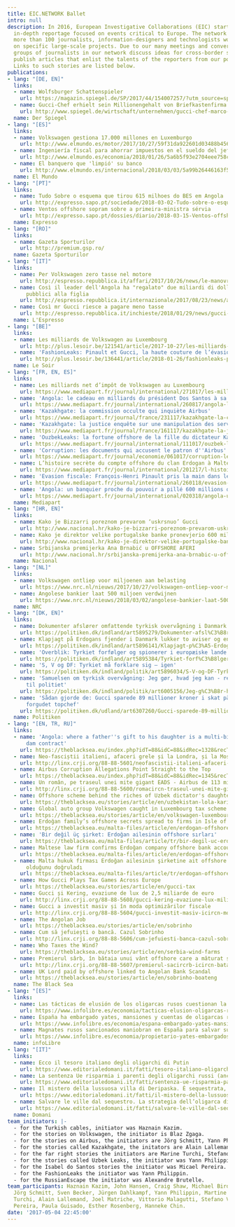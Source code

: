 ```yaml
---
title: EIC.NETWORK Ballet
intro: null
description: In 2016, European Investigative Collaborations (EIC) started publishing
  in-depth reportage focused on events critical to Europe. The network currently includes
  more than 100 journalists, information-designers and technologists working together
  on specific large-scale projects. Due to our many meetings and conversations, small
  groups of journalists in our network discuss ideas for cross-border stories and
  publish articles that enlist the talents of the reporters from our pool of professionals.
  Links to such stories are listed below.
publications:
- lang: "[DE, EN]"
  links:
  - name: Wolfsburger Schatten­spieler
    url: https://magazin.spiegel.de/SP/2017/44/154007257/?utm_source=spon&utm_campaign=centerpage
  - name: Gucci-Chef erhielt sein Millionengehalt von Briefkastenfirma
    url: http://www.spiegel.de/wirtschaft/unternehmen/gucci-chef-marco-bizzarri-erhielt-gehalt-von-briefkastenfirma-a-1189982.html
  name: Der Spiegel
- lang: "[ES]"
  links:
  - name: Volkswagen gestiona 17.000 millones en Luxemburgo
    url: http://www.elmundo.es/motor/2017/10/27/59f31da922601d03488b456f.html
  - name: Ingeniería fiscal para ahorrar impuestos en el sueldo del jefe de Gucci
    url: http://www.elmundo.es/economia/2018/01/26/5a6b5f93e2704eee758c059d.html
  - name: El banquero que 'limpió' su banco
    url: http://www.elmundo.es/internacional/2018/03/03/5a99b26446163f57358b457b.html
  name: El Mundo
- lang: "[PT]"
  links:
  - name: Tudo Sobre o esquema que tirou 615 milhoes do BES em Angola
    url: http://expresso.sapo.pt/sociedade/2018-03-02-Tudo-sobre-o-esquema-que-tirou-615-milhoes-do-BES-em-Angola
  - name: Ventos offshore sopram sobre a primeira-ministra sérvia
    url: http://expresso.sapo.pt/dossies/diario/2018-03-15-Ventos-offshore-sopram-sobre-a-primeira-ministra-servia
  name: Expresso
- lang: "[RO]"
  links:
  - name: Gazeta Sporturilor
    url: http://premium.gsp.ro/
  name: Gazeta Sporturilor
- lang: "[IT]"
  links:
  - name: Per Volkswagen zero tasse nel motore
    url: http://espresso.repubblica.it/affari/2017/10/26/news/le-manovre-di-volkswagen-in-lussemburgo-1.312863?ref=HEF_RULLO
  - name: Così il leader dell'Angola ha "regalato" due miliardi di dollari di soldi
      pubblici alla figlia
    url: http://espresso.repubblica.it/internazionale/2017/08/23/news/angola-l-ultimo-regalo-del-presidente-dos-santos-1.308523
  - name: Così mr Gucci riesce a pagare meno tasse
    url: http://espresso.repubblica.it/inchieste/2018/01/29/news/gucci-evasione-griffata-1.317606
  name: L'Espresso
- lang: "[BE]"
  links:
  - name: Les milliards de Volkswagen au Luxembourg
    url: http://plus.lesoir.be/121541/article/2017-10-27/les-milliards-de-volkswagen-au-luxembourg
  - name: 'FashionLeaks: Pinault et Gucci, la haute couture de l’évasion fiscale'
    url: http://plus.lesoir.be/136441/article/2018-01-26/fashionleaks-pinault-et-gucci-la-haute-couture-de-levasion-fiscale
  name: Le Soir
- lang: "[FR, EN, ES]"
  links:
  - name: Les milliards net d’impôt de Volkswagen au Luxembourg
    url: https://www.mediapart.fr/journal/international/271017/les-milliards-net-d-impot-de-volkswagen-au-luxembourg
  - name: 'Angola: le cadeau en milliards du président Dos Santos à sa fille'
    url: https://www.mediapart.fr/journal/international/260817/angola-le-cadeau-en-milliards-du-president-dos-santos-sa-fille
  - name: 'Kazakhgate: la commission occulte qui inquiète Airbus'
    url: https://www.mediapart.fr/journal/france/231117/kazakhgate-la-commission-occulte-qui-inquiete-airbus
  - name: 'Kazakhgate: la justice enquête sur une manipulation des services secrets'
    url: https://www.mediapart.fr/journal/france/161117/kazakhgate-la-justice-enquete-sur-une-manipulation-des-services-secrets
  - name: 'OuzbekLeaks: la fortune offshore de la fille du dictateur Karimov'
    url: https://www.mediapart.fr/journal/international/111017/ouzbek-leaks-fille-de-dictateur-et-amie-des-stars-elle-127-millions-deuros-dans
  - name: 'Corruption: les documents qui accusent le patron d''Airbus'
    url: https://www.mediapart.fr/journal/economie/061017/corruption-les-documents-qui-accusent-le-patron-dairbus
  - name: L’histoire secrète du compte offshore du clan Erdogan à Malte
    url: https://www.mediapart.fr/journal/international/201217/l-histoire-secrete-du-compte-offshore-du-clan-erdogan-malte
  - name: 'Evasion fiscale: François-Henri Pinault pris la main dans le sac'
    url: https://www.mediapart.fr/journal/international/260118/evasion-fiscale-francois-henri-pinault-pris-la-main-dans-le-sac
  - name: 'Angola: un banquier proche du pouvoir a pillé 600 millions de dollars'
    url: https://www.mediapart.fr/journal/international/020318/angola-un-banquier-proche-du-pouvoir-pille-600-millions-de-dollars
  name: Mediapart
- lang: "[HR, EN]"
  links:
  - name: Kako je Bizzarri poreznom prevarom ‘uskrsnuo’ Gucci
    url: http://www.nacional.hr/kako-je-bizzarri-poreznom-prevarom-uskrsnuo-gucci/
  - name: Kako je direktor velike portugalske banke pronevjerio 600 milijuna dolara
    url: http://www.nacional.hr/kako-je-direktor-velike-portugalske-banke-pronevjerio-600-milijuna-dolara
  - name: Srbijanska premijerka Ana Brnabić u OFFSHORE AFERI
    url: http://www.nacional.hr/srbijanska-premijerka-ana-brnabic-u-offshore-aferi
  name: Nacional
- lang: "[NL]"
  links:
  - name: Volkswagen ontliep voor miljoenen aan belasting
    url: https://www.nrc.nl/nieuws/2017/10/27/volkswagen-ontliep-voor-miljoenen-aan-belasting-13703931-a1578994
  - name: Angolese bankier laat 500 miljoen verdwijnen
    url: https://www.nrc.nl/nieuws/2018/03/02/angolese-bankier-laat-500-miljoen-verdwijnen-a1594282
  name: NRC
- lang: "[DK, EN]"
  links:
  - name: Dokumenter afslører omfattende tyrkisk overvågning i Danmark
    url: https://politiken.dk/indland/art5895279/Dokumenter-afsl%C3%B8rer-omfattende-tyrkisk-overv%C3%A5gning-i-Danmark
  - name: Klapjagt på Erdogans fjender i Danmark lukker to aviser og endnu en friskole
    url: https://politiken.dk/indland/art5896141/Klapjagt-p%C3%A5-Erdogans-fjender-i-Danmark-lukker-to-aviser-og-endnu-en-friskole
  - name: 'Overblik: Tyrkiet forfølger og spionerer i europæiske lande'
    url: https://politiken.dk/indland/art5895384/Tyrkiet-forf%C3%B8lger-og-spionerer-i-europ%C3%A6iske-lande
  - name: 'S, V og DF: Tyrkiet må forklare sig – igen'
    url: https://politiken.dk/indland/politik/art5896034/S-V-og-DF-Tyrkiet-m%C3%A5-forklare-sig-%E2%80%93-igen
  - name: 'Samuelsen om tyrkisk overvågning: Jeg gør, hvad jeg kan - resten er op
      til politiet'
    url: https://politiken.dk/indland/politik/art6005156/Jeg-g%C3%B8r-hvad-jeg-kan-resten-er-op-til-politiet
  - name: 'Sådan gjorde de: Gucci sparede 89 millioner kroner i skat på lønnen til
      forgudet topchef'
    url: https://politiken.dk/udland/art6307260/Gucci-sparede-89-millioner-kroner-i-skat-p%C3%A5-l%C3%B8nnen-til-forgudet-topchef
  name: Politiken
- lang: "[EN, TR, RU]"
  links:
  - name: 'Angola: where a father''s gift to his daughter is a multi-billion dollar
      dam contract'
    url: https://theblacksea.eu/index.php?idT=88&idC=88&idRec=1328&recType=story
  - name: Neo-fasciștii italieni, afaceri grele și la Londra, și la Moscova
    url: http://linx.crji.org/88-88-5601/neofascistii-italieni-afaceri-grele-londra-moscova
  - name: Airbus Corruption Allegations Point Straight to the Top
    url: https://theblacksea.eu/index.php?idT=88&idC=88&idRec=1345&recType=story
  - name: Un român, pe traseul unei mite gigant EADS - Airbus de 113 milioane EUR
    url: http://linx.crji.org/88-88-5600/romacircn-traseul-unei-mite-gigant-eads-airbus-113-milioane-eur
  - name: Offshore scheme behind the riches of Uzbek dictator's daughter
    url: https://theblacksea.eu/stories/article/en/uzbekistan-lola-karimova-business
  - name: Global auto group Volkswagen caught in Luxembourg tax scheme
    url: https://theblacksea.eu/stories/article/en/volkswagen-luxembourg-tax
  - name: Erdoğan family’s offshore secrets spread to firms in Isle of Man and Malta
    url: https://theblacksea.eu/malta-files/article/en/erdogan-offshore-update
  - name: 'Bir değil üç şirket: Erdoğan ailesinin offshore sırları'
    url: https://theblacksea.eu/malta-files/article/tr/bir-degil-uc-erdogan-offshore-guncelleme
  - name: Maltese law firm confirms Erdoğan company offshore bank account
    url: https://theblacksea.eu/malta-files/article/en/erdogan-offshore-bank-account
  - name: Malta hukuk firması Erdoğan ailesinin şirketine ait offshore banka hesabı
      olduğunu doğruladı
    url: https://theblacksea.eu/malta-files/article/tr/erdogan-offshore-banka-hesabi
  - name: How Gucci Plays Tax Games Across Europe
    url: https://theblacksea.eu/stories/article/en/gucci-tax
  - name: Gucci și Kering, evaziune de lux de 2,5 miliarde de euro
    url: http://linx.crji.org/88-88-5608/gucci-kering-evaziune-lux-miliarde-euro
  - name: Gucci a investit masiv și în moda optimizărilor fiscale
    url: http://linx.crji.org/88-88-5604/gucci-investit-masiv-icircn-moda-optimizarilor-fiscale
  - name: The Angolan Job
    url: https://theblacksea.eu/stories/article/en/sobrinho
  - name: Cum să jefuiești o bancă. Cazul Sobrinho
    url: http://linx.crji.org/88-88-5606/cum-jefuiesti-banca-cazul-sobrinho
  - name: Who Taxes the Wind?
    url: https://theblacksea.eu/stories/article/en/serbia-wind-farms
  - name: Premierul sârb, în bătaia unui vânt offshore care a măturat și România
    url: http://linx.crji.org/88-88-5607/premierul-sacircrb-icircn-bataia-unui-vacircnt-offshore-care-maturat-romacircnia
  - name: UK Lord paid by offshore linked to Angolan Bank Scandal
    url: https://theblacksea.eu/stories/article/en/sobrinho-boateng
  name: The Black Sea
- lang: "[ES]"
  links:
  - name: Las tácticas de elusión de los oligarcas rusos cuestionan la eficacia de las sanciones europeas
    url: https://www.infolibre.es/economia/tacticas-elusion-oligarcas-rusos-cuestionan-eficacia-sanciones-europeas_1_1532815.html
  - name: España ha embargado yates, mansiones y cuentas de oligarcas rusos por 1.023 millones de euros
    url: https://www.infolibre.es/economia/espana-embargado-yates-mansiones-cuentas-bancarias-oligarcas-rusos-1-023-millones-euros_1_1532691.html
  - name: Magnates rusos sancionados maniobran en España para salvar sus bienes del embargo
    url: https://www.infolibre.es/economia/propietario-yates-embargados-mansiones-fuera-radar_1_1532752.html
  name: infoLibre
- lang: "[IT]"
  links:
  - name: Ecco il tesoro italiano degli oligarchi di Putin
    url: https://www.editorialedomani.it/fatti/tesoro-italiano-oligarchi-di-putin-ivcg1o5k
  - name: La sentenza Ue risparmia i parenti degli oligarchi russi (anche di Prigožin)
    url: https://www.editorialedomani.it/fatti/sentenza-ue-risparmia-parenti-oligarchi-russi-prigozin-eqjb10a9
  - name: Il mistero della lussuosa villa di Deripaska. È sequestrata, ma si può ancora affittare
    url: https://www.editorialedomani.it/fatti/il-mistero-della-lussuosa-villa-di-deripaska-e-sequestrata-ma-si-puo-ancora-affittare-wrl4x7or
  - name: Salvare le ville dal sequestro. La strategia dell’oligarca di Putin
    url: https://www.editorialedomani.it/fatti/salvare-le-ville-dal-sequestro-la-strategia-delloligarca-di-putin-ql936r0w
  name: Domani
team_initiators: |-
  - for the Turkish cables, initiator was Haznain Kazim.
  - for the stories on Volkswagen, the initiator is Blaz Zgaga.
  - for the stories on Airbus, the initiators are Jörg Schmitt, Yann Philippin and Martine Orange.
  - for the stories called Kazakhgate, the initators are Alain Lallemand and Yann Philippin.
  - for the far right stories the initiators are Marine Turchi, Stefano Vergine and Sven Becker.
  - for the stories called Uzbek Leaks, the initiator was Yann Philippin.
  - for the Isabel do Santos stories the initiator was Micael Pereira.
  - for the FashionLeaks the initiator was Yann Philippin.
  - for the RussianEscape the initiator was Alexandre Brutelle. 
team_participants: Haznain Kazim, John Hansen, Craig Shaw, Michael Bird, Blaz Zgaga,
  Jörg Schmitt, Sven Becker, Jürgen Dahlkampf, Yann Philippin, Martine Orange, Marine
  Turchi, Alain Lallemand, Joel Matriche, Vittorio Malagutti, Stefano Vergine, Micael
  Pereira, Paula Guisado, Esther Rosenberg, Hanneke Chin.
date: '2017-05-04 22:45:00'
---
```


